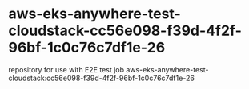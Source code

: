 # aws-eks-anywhere-test-cloudstack-cc56e098-f39d-4f2f-96bf-1c0c76c7df1e-26
repository for use with E2E test job aws-eks-anywhere-test-cloudstack:cc56e098-f39d-4f2f-96bf-1c0c76c7df1e-26
